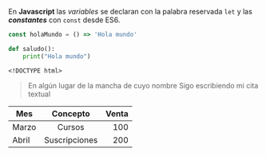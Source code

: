 En **Javascript** las *variables* se declaran con la palabra reservada `let` y las ***constantes*** con `const` desde ES6.

```javascript
const holaMundo = () => 'Hola mundo'
```

```python
def saludo():
    print("Hola mundo")
```

```
<!DOCTYPE html>
```

> En algún lugar de la mancha de cuyo nombre
Sigo escribiendo mi cita textual

Mes|Concepto|Venta
---|:---:|---:
Marzo|Cursos|100
Abril|Suscripciones|200